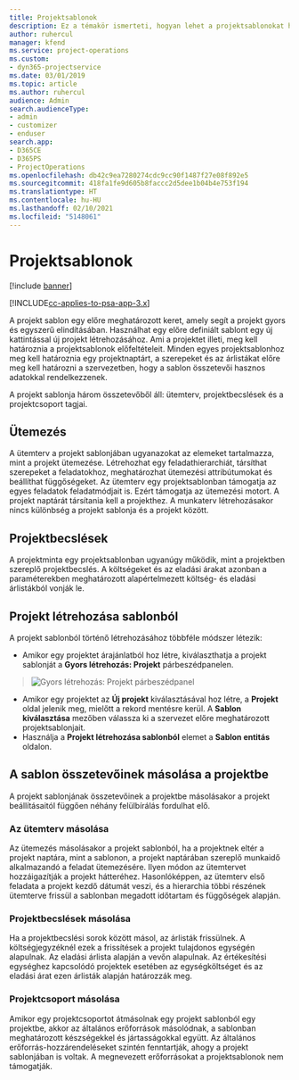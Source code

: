 ```yaml
---
title: Projektsablonok
description: Ez a témakör ismerteti, hogyan lehet a projektsablonokat használni a gyors projektbeállításhoz.
author: ruhercul
manager: kfend
ms.service: project-operations
ms.custom:
- dyn365-projectservice
ms.date: 03/01/2019
ms.topic: article
ms.author: ruhercul
audience: Admin
search.audienceType:
- admin
- customizer
- enduser
search.app:
- D365CE
- D365PS
- ProjectOperations
ms.openlocfilehash: db42c9ea7280274cdc9cc90f1487f27e08f892e5
ms.sourcegitcommit: 418fa1fe9d605b8faccc2d5dee1b04b4e753f194
ms.translationtype: HT
ms.contentlocale: hu-HU
ms.lasthandoff: 02/10/2021
ms.locfileid: "5148061"
---
```

# <a name="project-templates"></a>Projektsablonok 

[!include [banner](../includes/psa-now-project-operations.md)]

[!INCLUDE[cc-applies-to-psa-app-3.x](../includes/cc-applies-to-psa-app-3x.md)]

A projekt sablon egy előre meghatározott keret, amely segít a projekt gyors és egyszerű elindításában. Használhat egy előre definiált sablont egy új kattintással új projekt létrehozásához. Ami a projektet illeti, meg kell határoznia a projektsablonok előfeltételeit. Minden egyes projektsablonhoz meg kell határoznia egy projektnaptárt, a szerepeket és az árlistákat előre meg kell határozni a szervezetben, hogy a sablon összetevői hasznos adatokkal rendelkezzenek.

A projekt sablonja három összetevőből áll: ütemterv, projektbecslések és a projektcsoport tagjai.

## <a name="schedule"></a>Ütemezés

A ütemterv a projekt sablonjában ugyanazokat az elemeket tartalmazza, mint a projekt ütemezése. Létrehozhat egy feladathierarchiát, társíthat szerepeket a feladatokhoz, meghatározhat ütemezési attribútumokat és beállíthat függőségeket. Az ütemterv egy projektsablonban támogatja az egyes feladatok feladatmódjait is. Ezért támogatja az ütemezési motort. A projekt naptárát társítania kell a projekthez. A munkaterv létrehozásakor nincs különbség a projekt sablonja és a projekt között.

## <a name="project-estimates"></a>Projektbecslések

A projektminta egy projektsablonban ugyanúgy működik, mint a projektben szereplő projektbecslés. A költségeket és az eladási árakat azonban a paraméterekben meghatározott alapértelmezett költség- és eladási árlistákból vonják le.

## <a name="creating-a-project-from-a-template"></a>Projekt létrehozása sablonból
 
A projekt sablonból történő létrehozásához többféle módszer létezik:

- Amikor egy projektet árajánlatból hoz létre, kiválaszthatja a projekt sablonját a **Gyors létrehozás: Projekt** párbeszédpanelen.

> ![Gyors létrehozás: Projekt párbeszédpanel](media/project-11.png)

- Amikor egy projektet az **Új projekt** kiválasztásával hoz létre, a **Projekt** oldal jelenik meg, mielőtt a rekord mentésre kerül. A **Sablon kiválasztása** mezőben válassza ki a szervezet előre meghatározott projektsablonjait.
- Használja a **Projekt létrehozása sablonból** elemet a **Sablon entitás** oldalon.

## <a name="copying-components-of-template-to-project"></a>A sablon összetevőinek másolása a projektbe

A projekt sablonjának összetevőinek a projektbe másolásakor a projekt beállításaitól függően néhány felülbírálás fordulhat elő.

### <a name="copying-the-schedule"></a>Az ütemterv másolása

Az ütemezés másolásakor a projekt sablonból, ha a projektnek eltér a projekt naptára, mint a sablonon, a projekt naptárában szereplő munkaidő alkalmazandó a feladat ütemezésére. Ilyen módon az ütemtervet hozzáigazítják a projekt hátteréhez. Hasonlóképpen, az ütemterv első feladata a projekt kezdő dátumát veszi, és a hierarchia többi részének ütemterve frissül a sablonban megadott időtartam és függőségek alapján. 

### <a name="copying-project-estimates"></a>Projektbecslések másolása 

Ha a projektbecslési sorok között másol, az árlisták frissülnek. A költségjegyzéknél ezek a frissítések a projekt tulajdonos egységén alapulnak. Az eladási árlista alapján a vevőn alapulnak. Az értékesítési egységhez kapcsolódó projektek esetében az egységköltséget és az eladási árat ezen árlisták alapján határozzák meg.

### <a name="copying-a-project-team"></a>Projektcsoport másolása

Amikor egy projektcsoportot átmásolnak egy projekt sablonból egy projektbe, akkor az általános erőforrások másolódnak, a sablonban meghatározott készségekkel és jártasságokkal együtt. Az általános erőforrás-hozzárendeléseket szintén fenntartják, ahogy a projekt sablonjában is voltak. A megnevezett erőforrásokat a projektsablonok nem támogatják.
